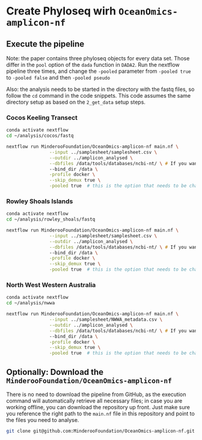 # Create Phyloseq wirh `OceanOmics-amplicon-nf`


## Execute the pipeline

Note: the paper contains three phyloseq objects for every data set. Those differ in the `pool` option of the `dada` function in `DADA2`. Run the nextflow pipeline three times, and change the `-pooled` parameter from `-pooled true` to `-pooled false` and then `-pooled pseudo`

Also: the analysis needs to be started in the directory with the fastq files, so follow the `cd` command in the code snippets. This code assumes the same directory setup as based on the `2_get_data` setup steps.

### Cocos Keeling Transect   

```zsh
conda activate nextflow
cd ~/analysis/cocos/fastq

nextflow run MinderooFoundation/OceanOmics-amplicon-nf main.nf \
                --input ../samplesheet/samplesheet.csv \
                --outdir ../amplicon_analysed \
                --dbfiles /data/tools/databases/ncbi-nt/ \ # If you want to blast against NCBI nt database, you need to first download it to your machine
                --bind_dir /data \
                -profile docker \
                --skip_demux true \
                -pooled true  # this is the option that needs to be changed to false and pseudo and re-run
```

### Rowley Shoals Islands  

```zsh
conda activate nextflow
cd ~/analysis/rowley_shoals/fastq

nextflow run MinderooFoundation/OceanOmics-amplicon-nf main.nf \
                --input ../samplesheet/samplesheet.csv \
                --outdir ../amplicon_analysed \
                --dbfiles /data/tools/databases/ncbi-nt/ \ # If you want to blast against NCBI nt database, you need to first download it to your machine
                --bind_dir /data \
                -profile docker \
                --skip_demux true \
                -pooled true  # this is the option that needs to be changed to false and pseudo and re-run
```

### North West Western Australia  

```zsh
conda activate nextflow
cd ~/analysis/nwwa

nextflow run MinderooFoundation/OceanOmics-amplicon-nf main.nf \
                --input ../samplesheet/NWWA_metadata.csv \
                --outdir ../amplicon_analysed \
                --dbfiles /data/tools/databases/ncbi-nt/ \ # If you want to blast against NCBI nt database, you need to first download it to your machine
                --bind_dir /data \
                -profile docker \
                --skip_demux true \
                -pooled true  # this is the option that needs to be changed to false and pseudo and re-run
```

## Optionally: Download the `MinderooFoundation/OceanOmics-amplicon-nf`

There is no need to download the pipeline from GitHub, as the execution command will automatically retrieve all necessary files; in case you are 
working offline, you can download the repository up front. Just make sure you reference the right path to the `main.nf` file in this repository and point to the files you need to analyse.

```zsh
git clone git@github.com:MinderooFoundation/OceanOmics-amplicon-nf.git
```
